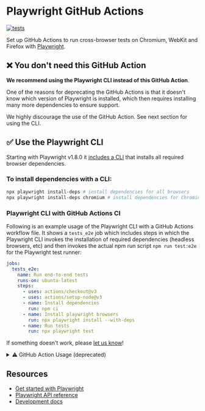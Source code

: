 # Playwright GitHub Actions

[![tests](https://github.com/microsoft/playwright-github-action/actions/workflows/tests.yml/badge.svg)](https://github.com/microsoft/playwright-github-action/actions/workflows/tests.yml)

Set up GitHub Actions to run cross-browser tests on Chromium, WebKit and Firefox with [Playwright](https://github.com/microsoft/playwright).

## ❌ You don't need this GitHub Action

**We recommend using the Playwright CLI instead of this GitHub Action**.

One of the reasons for deprecating the GitHub Actions is that it doesn't know which version of Playwright is installed,
which then requires installing many more dependencies to ensure support.

We highly discourage the use of the GitHub Action. See next section for using the CLI.

## ✅ Use the Playwright CLI

Starting with Playwright v1.8.0 it [includes a CLI](https://playwright.dev/docs/next/cli#install-system-dependencies) that installs all required browser dependencies.

### To install dependencies with a CLI:

```sh
npx playwright install-deps # install dependencies for all browsers
npx playwright install-deps chromium # install dependencies for Chromium only
```

### Playwright CLI with GitHub Actions CI

Following is an example usage of the Playwright CLI with a GitHub Actions workflow file.
It shows a `tests_e2e` job which includes steps in which the Playwright CLI invokes the
installation of required dependencies (headless browsers, etc) and then invokes the
actual npm run script `npm run test:e2e` for the Playwright test runner:

```yaml
jobs:
  tests_e2e:
    name: Run end-to-end tests
    runs-on: ubuntu-latest
    steps:
      - uses: actions/checkout@v3
      - uses: actions/setup-node@v3
      - name: Install dependencies
        run: npm ci
      - name: Install playwright browsers
        run: npx playwright install --with-deps
      - name: Run tests
        run: npx playwright test
```

If something doesn't work, please [let us know](https://github.com/microsoft/playwright/issues/new)! 


<details>
 <summary>
  ⚠️ GitHub Action Usage (deprecated)
 </summary>

Add `uses: microsoft/playwright-github-action@v1` to the GitHub workflow definition before running your tests.

```yml
on:
  push:
    branches:
    - main

jobs:
  e2e-tests:
    runs-on: ubuntu-latest # or macos-latest, windows-latest

    steps:
      - uses: actions/checkout@v2

      - uses: actions/setup-node@v1

      - uses: microsoft/playwright-github-action@v1

      - name: Install dependencies and run tests
        run: npm install && npm test
```

### Upload artifacts

This GitHub Action can be combined with the [Upload Artifact action](https://github.com/actions/upload-artifact) to upload test artifacts (like screenshots or logs).

```yml
steps:
- uses: microsoft/playwright-github-action@v1

- name: Install dependencies and run tests
  run: npm install && npm test

- uses: actions/upload-artifact@v2
  if: ${{ always() }}
  with:
    name: test-artifacts
    path: path/to/artifacts
```

### Run in headful mode

This GitHub Action can also execute tests in headful mode. To do this, use `xvfb-run` on a Linux agent.

```sh
# Windows/macOS
npm test

# Linux
xvfb-run --auto-servernum -- npm test
```

</details>
 
 
## Resources

* [Get started with Playwright](https://github.com/microsoft/playwright)
* [Playwright API reference](https://playwright.dev/docs/api/class-playwright/)
* [Development docs](DEVELOPMENT.md)
